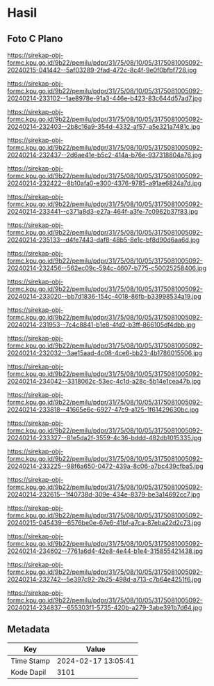 # Hasil

## Foto C Plano

https://sirekap-obj-formc.kpu.go.id/9b22/pemilu/pdpr/31/75/08/10/05/3175081005092-20240215-041442--5af03289-2fad-472c-8c4f-9e0f0bfbf728.jpg

https://sirekap-obj-formc.kpu.go.id/9b22/pemilu/pdpr/31/75/08/10/05/3175081005092-20240214-233102--1ae8978e-91a3-446e-b423-83c644d57ad7.jpg

https://sirekap-obj-formc.kpu.go.id/9b22/pemilu/pdpr/31/75/08/10/05/3175081005092-20240214-232403--2b8c16a9-354d-4332-af57-a5e321a7481c.jpg

https://sirekap-obj-formc.kpu.go.id/9b22/pemilu/pdpr/31/75/08/10/05/3175081005092-20240214-232437--2d6ae41e-b5c2-414a-b76e-937318804a76.jpg

https://sirekap-obj-formc.kpu.go.id/9b22/pemilu/pdpr/31/75/08/10/05/3175081005092-20240214-232422--8b10afa0-e300-4376-9785-a91ae6824a7d.jpg

https://sirekap-obj-formc.kpu.go.id/9b22/pemilu/pdpr/31/75/08/10/05/3175081005092-20240214-233441--c371a8d3-e27a-464f-a3fe-7c0962b37f83.jpg

https://sirekap-obj-formc.kpu.go.id/9b22/pemilu/pdpr/31/75/08/10/05/3175081005092-20240214-235133--d4fe7443-daf8-48b5-8e1c-bf8d90d6aa6d.jpg

https://sirekap-obj-formc.kpu.go.id/9b22/pemilu/pdpr/31/75/08/10/05/3175081005092-20240214-232456--562ec09c-594c-4607-b775-c50025258406.jpg

https://sirekap-obj-formc.kpu.go.id/9b22/pemilu/pdpr/31/75/08/10/05/3175081005092-20240214-233020--bb7d1836-154c-4018-86fb-b33998534a19.jpg

https://sirekap-obj-formc.kpu.go.id/9b22/pemilu/pdpr/31/75/08/10/05/3175081005092-20240214-231953--7c4c8841-b1e8-4fd2-b3ff-866105df4dbb.jpg

https://sirekap-obj-formc.kpu.go.id/9b22/pemilu/pdpr/31/75/08/10/05/3175081005092-20240214-232032--3ae15aad-4c08-4ce6-bb23-4b1786015506.jpg

https://sirekap-obj-formc.kpu.go.id/9b22/pemilu/pdpr/31/75/08/10/05/3175081005092-20240214-234042--3318062c-53ec-4c1d-a28c-5b14e1cea47b.jpg

https://sirekap-obj-formc.kpu.go.id/9b22/pemilu/pdpr/31/75/08/10/05/3175081005092-20240214-233818--41665e6c-6927-47c9-a125-1f61429630bc.jpg

https://sirekap-obj-formc.kpu.go.id/9b22/pemilu/pdpr/31/75/08/10/05/3175081005092-20240214-233327--81e5da2f-3559-4c36-bddd-482db1015335.jpg

https://sirekap-obj-formc.kpu.go.id/9b22/pemilu/pdpr/31/75/08/10/05/3175081005092-20240214-233225--98f6a650-0472-439a-8c06-a7bc439cfba5.jpg

https://sirekap-obj-formc.kpu.go.id/9b22/pemilu/pdpr/31/75/08/10/05/3175081005092-20240214-232615--1f40738d-309e-434e-8379-be3a14692cc7.jpg

https://sirekap-obj-formc.kpu.go.id/9b22/pemilu/pdpr/31/75/08/10/05/3175081005092-20240215-045439--6576be0e-67e6-41bf-a7ca-87eba22d2c73.jpg

https://sirekap-obj-formc.kpu.go.id/9b22/pemilu/pdpr/31/75/08/10/05/3175081005092-20240214-234602--7761a6d4-42e8-4e44-b1e4-315855421438.jpg

https://sirekap-obj-formc.kpu.go.id/9b22/pemilu/pdpr/31/75/08/10/05/3175081005092-20240214-232742--5e397c92-2b25-498d-a713-c7b64e4251f6.jpg

https://sirekap-obj-formc.kpu.go.id/9b22/pemilu/pdpr/31/75/08/10/05/3175081005092-20240214-234837--655303f1-5735-420b-a279-3abe391b7d64.jpg


## Metadata

| Key        | Value               |
| ---------- | ------------------- |
| Time Stamp | 2024-02-17 13:05:41 |
| Kode Dapil | 3101                |



